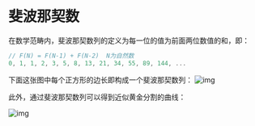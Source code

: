 # 斐波那契数

在数学范畴内，斐波那契数列的定义为每一位的值为前面两位数值的和，即：

```js
// F(N) = F(N-1) + F(N-2)  N为自然数
0, 1, 1, 2, 3, 5, 8, 13, 21, 34, 55, 89, 144, ...
```

下面这张图中每个正方形的边长即构成一个斐波那契数列：
![img](https://camo.githubusercontent.com/f653fca3a6fcf1733d0b19c3ddb37622926b42e7/68747470733a2f2f75706c6f61642e77696b696d656469612e6f72672f77696b6970656469612f636f6d6d6f6e732f642f64622f333425324132312d4669626f6e61636369426c6f636b732e706e67)

此外，通过斐波那契数列可以得到近似黄金分割的曲线：

![img](https://camo.githubusercontent.com/e1127247ec2da22f21e548352a86e7180f10d7bf/68747470733a2f2f75706c6f61642e77696b696d656469612e6f72672f77696b6970656469612f636f6d6d6f6e732f322f32652f4669626f6e6163636953706972616c2e737667)